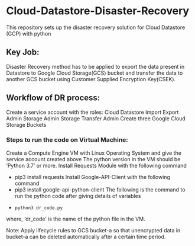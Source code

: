 # Cloud-Datastore-Disaster-Recovery
This repository sets up the disaster recovery solution for Cloud Datastore (GCP) with python

## Key Job: 
Disaster Recovery method has to be applied to export the data present in Datastore to Google Cloud Storage(GCS) bucket and transfer the data to another GCS bucket using Customer Supplied Encryption Key(CSEK). 

## Workflow of DR process:
Create a service account with the roles:
Cloud Datastore Import Export Admin
Storage Admin
Storage Transfer Admin
Create three Google Cloud Storage Buckets 

### Steps to run the code on Virtual Machine:
Create a Compute Engine VM with Linux Operating System and give the service account created above
The python version in the VM should be ‘Python 3.7’ or more.
Install Requests Module with the following command
 *    pip3 install requests
Install Google-API-Client with the following command
 *    pip3 install google-api-python-client 
The following is the command to run the python code after giving details of variables
*     python3 dr_code.py
where, ‘dr_code’ is the name of the python file in the VM.

Note: Apply lifecycle rules to GCS bucket-a so that unencrypted data in bucket-a can be deleted automatically after a certain time period.


